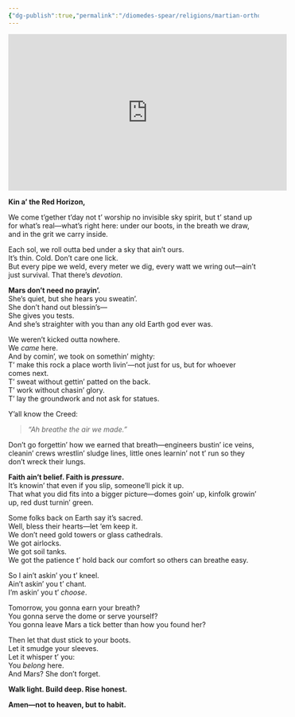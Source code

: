 ```yaml
---
{"dg-publish":true,"permalink":"/diomedes-spear/religions/martian-orthodox/sermon-in-the-dust-purpose/"}
---
```


<iframe width="560" height="315" src="https://www.youtube-nocookie.com/embed/QGNsyhddZP8?si=xiOzc9WO_tzSQvwp" title="YouTube video player" frameborder="0" allow="accelerometer; autoplay; clipboard-write; encrypted-media; gyroscope; picture-in-picture; web-share" referrerpolicy="strict-origin-when-cross-origin" allowfullscreen></iframe>

**Kin a’ the Red Horizon,**

We come t’gether t’day not t’ worship no invisible sky spirit, but t’ stand up for what’s real—what’s right here: under our boots, in the breath we draw, and in the grit we carry inside.

Each sol, we roll outta bed under a sky that ain’t ours.  
It’s thin. Cold. Don’t care one lick.  
But every pipe we weld, every meter we dig, every watt we wring out—ain’t just survival. That there’s _devotion_.

**Mars don’t need no prayin’.**  
She’s quiet, but she hears you sweatin’.  
She don’t hand out blessin’s—  
She gives you tests.  
And she’s straighter with you than any old Earth god ever was.

We weren’t kicked outta nowhere.  
We _came_ here.  
And by comin’, we took on somethin’ mighty:  
T’ make this rock a place worth livin’—not just for us, but for whoever comes next.  
T’ sweat without gettin’ patted on the back.  
T’ work without chasin’ glory.  
T’ lay the groundwork and not ask for statues.

Y’all know the Creed:

> _“Ah breathe the air we made.”_

Don’t go forgettin’ how we earned that breath—engineers bustin’ ice veins, cleanin’ crews wrestlin’ sludge lines, little ones learnin’ not t’ run so they don’t wreck their lungs.

**Faith ain’t belief. Faith is _pressure_.**  
It’s knowin’ that even if you slip, someone’ll pick it up.  
That what you did fits into a bigger picture—domes goin’ up, kinfolk growin’ up, red dust turnin’ green.

Some folks back on Earth say it’s sacred.  
Well, bless their hearts—let ‘em keep it.  
We don’t need gold towers or glass cathedrals.  
We got airlocks.  
We got soil tanks.  
We got the patience t’ hold back our comfort so others can breathe easy.

So I ain’t askin’ you t’ kneel.  
Ain’t askin’ you t’ chant.  
I’m askin’ you t’ _choose_.

Tomorrow, you gonna earn your breath?  
You gonna serve the dome or serve yourself?  
You gonna leave Mars a tick better than how you found her?

Then let that dust stick to your boots.  
Let it smudge your sleeves.  
Let it whisper t’ you:  
You _belong_ here.  
And Mars? She don’t forget.

**Walk light. Build deep. Rise honest.**

**Amen—not to heaven, but to habit.**
